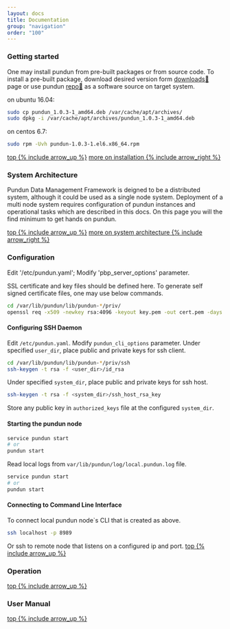 ```yaml
---
layout: docs
title: Documentation
group: "navigation"
order: "100"
---
```


### Getting started


One may install pundun from pre-built packages or from source code.
To install a pre-built package, download desired version form [downloads:link:](/downloads/) page or use pundun [repo:link:](https://packagecloud.io/erdemaksu/pundun) as a software source on target system.

on ubuntu 16.04:

```sh
sudo cp pundun_1.0.3-1_amd64.deb /var/cache/apt/archives/
sudo dpkg -i /var/cache/apt/archives/pundun_1.0.3-1_amd64.deb
```

on centos 6.7:

```sh
sudo rpm -Uvh pundun-1.0.3-1.el6.x86_64.rpm
```

[top {% include arrow_up %}](#) [more on installation {% include arrow_right %}](/docs/installation)

### System Architecture


Pundun Data Management Framework is deigned to be a distributed system, although it could be used as a single node system. Deployment of a multi node system requires configuration of pundun instances and operational tasks which are described in this docs. On this page you will the find minimum to get hands on pundun.

[top {% include arrow_up %}](#) [more on system architecture {% include arrow_right %}](/docs/system_architecture)

### Configuration


Edit '/etc/pundun.yaml';
Modify 'pbp_server_options' parameter.

SSL certificate and key files should be defined here.
To generate self signed certificate files, one may use below commands.

```sh
cd /var/lib/pundun/lib/pundun-*/priv/
openssl req -x509 -newkey rsa:4096 -keyout key.pem -out cert.pem -days 1095 -nodes
```

#### Configuring SSH Daemon


Edit `/etc/pundun.yaml`.
Modify `pundun_cli_options` parameter.
Under specified `user_dir`, place public and private keys for ssh client.

```sh
cd /var/lib/pundun/lib/pundun-*/priv/ssh
ssh-keygen -t rsa -f <user_dir>/id_rsa
```

Under specified `system_dir`, place public and private keys for ssh host.

```sh
ssh-keygen -t rsa -f <system_dir>/ssh_host_rsa_key
```

Store any public key in `authorized_keys` file at the configured `system_dir`.

#### Starting the pundun node

```sh
service pundun start
# or
pundun start
```

Read local logs from `var/lib/pundun/log/local.pundun.log` file.

```sh
service pundun start
# or
pundun start
```

#### Connecting to Command Line Interface


To connect local pundun node`s CLI that is created as above.

```sh
ssh localhost -p 8989
```
Or ssh to remote node that listens on a configured ip and port.
[top {% include arrow_up %}](#)

### Operation


[top {% include arrow_up %}](#)

### User Manual


[top {% include arrow_up %}](#)


